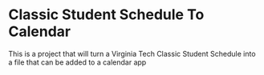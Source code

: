 # Classic Student Schedule To Calendar
 This is a project that will turn a Virginia Tech Classic Student Schedule into a file that can be added to a calendar app
